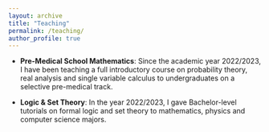 ```yaml
---
layout: archive
title: "Teaching"
permalink: /teaching/
author_profile: true
---
```


* <b>Pre-Medical School Mathematics</b>: Since the academic year 2022/2023, I have been teaching a full introductory course on probability theory, real analysis and single variable calculus to undergraduates on a selective pre-medical track. 

* <b>Logic & Set Theory</b>: In the year 2022/2023, I gave Bachelor-level tutorials on formal logic and set theory to mathematics, physics and computer science majors.    
